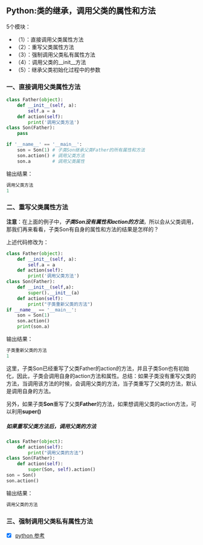 Python:类的继承，调用父类的属性和方法
---------
5个模块：
- （1）：直接调用父类属性方法
- （2）：重写父类属性方法
- （3）：强制调用父类私有属性方法
- （4）：调用父类的__init__方法
- （5）：继承父类初始化过程中的参数
### 一、直接调用父类属性方法
```python
class Father(object):
    def __init__(self, a):
        self.a = a
    def action(self):
        print('调用父类方法')
class Son(Father):
    pass

if '__name__' == '__main__':
    son = Son(1) # 子类Son继承父类Father的所有属性和方法
    son.action() # 调用父类方法
    son.a        # 调用父类属性
```
输出结果：
```python
调用父类方法
1
```
### 二、重写父类属性方法
**注意**：在上面的例子中，_**子类Son没有属性和action的方法**_，所以会从父类调用，那我们再来看看，子类Son有自身的属性和方法的结果是怎样的？

上述代码修改为：
```python
class Father(object):
    def __init__(self, a):
        self.a = a
    def action(self):
        print('调用父类方法')
class Son(Father):
    def __init__(self,a):
        super().__init__(a)
    def action(self):
        print("子类重新父类的方法")
if __name__ == '__main__':
    son = Son(1)
    son.action()
    print(son.a)
```
输出结果：
```python
子类重新父类的方法
1
```
这里，子类Son已经重写了父类Father的action的方法，并且子类Son也有初始化，因此，子类会调用自身的action方法和属性。总结：如果子类没有重写父类的方法，当调用该方法的时候，会调用父类的方法，当子类重写了父类的方法，默认是调用自身的方法。

另外，如果子类**Son**重写了父类**Father**的方法，如果想调用父类的action方法，可以利用**super()**
##### 如果重写父类方法后，调用父类的方法
```python
class Father(object):
    def action(self):
        print("调用父类的方法")
class Son(Father):
    def action(self):
        super(Son, self).action()
son = Son()
son.action()
```
输出结果：
```python
调用父类的方法
```
### 三、强制调用父类私有属性方法






- [x] [python 参考](https://blog.csdn.net/yilulvxing/article/details/85374142)